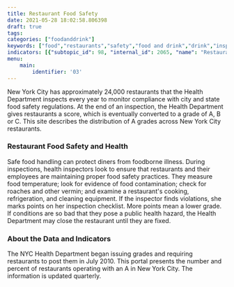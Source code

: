 ```yaml
---
title: Restaurant Food Safety
date: 2021-05-28 18:02:58.806398
draft: true
tags: 
categories: ["foodanddrink"]
keywords: ["food","restaurants","safety","food and drink","drink","inspection"]
indicators: [{"subtopic_id": 98, "internal_id": 2065, "name": "Restaurants with A Grades", "URL": "https://a816-dohbesp.nyc.gov/IndicatorPublic/VisualizationData.aspx?id=2065,719b87,98,Summarize"}]
menu:
    main:
        identifier: '03'
---
```


New York City has approximately 24,000 restaurants that the Health Department inspects every year to monitor compliance with city and state food safety regulations. At the end of an inspection, the Health Department gives restaurants a score, which is eventually converted to a grade of A, B or C. This site describes the distribution of A grades across New York City restaurants.

### Restaurant Food Safety and Health

Safe food handling can protect diners from foodborne illness. During inspections, health inspectors look to ensure that restaurants and their employees are maintaining proper food safety practices. They measure food temperature; look for evidence of food contamination; check for roaches and other vermin; and examine a restaurant's cooking, refrigeration, and cleaning equipment. If the inspector finds violations, she marks points on her inspection checklist. More points mean a lower grade. If conditions are so bad that they pose a public health hazard, the Health Department may close the restaurant until they are fixed.

### About the Data and Indicators

The NYC Health Department began issuing grades and requiring restaurants to post them in July 2010. This portal presents the number and percent of restaurants operating with an A in New York City. The information is updated quarterly.
